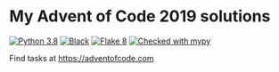 # My Advent of Code 2019 solutions

[![Python 3.8](https://img.shields.io/badge/python-3.8-blue)](https://www.python.org/downloads/release/python-372/) [![Black](https://img.shields.io/badge/Black-formatted-lightgrey)](https://github.com/python/black) [![Flake 8](https://img.shields.io/badge/Flake8-linted-orange)](https://pypi.org/project/flake8/) [![Checked with mypy](http://www.mypy-lang.org/static/mypy_badge.svg)](http://mypy-lang.org/)

Find tasks at https://adventofcode.com